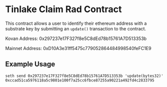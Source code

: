 # Tinlake Claim Rad Contract
This contract allows a user to identify their ethereum address with a substrate key by submitting an `update()` transaction to the contract.

Kovan Address: 0x297237e17F327f8e5C8dEd78b15761A7D513353b

Mainnet Address: 0xD10A3e31ff5475c779052864484998540feFC1E9

## Example Usage

```
seth send 0x297237e17F327f8e5C8dEd78b15761A7D513353b 'update(bytes32)' 0xccad51ca5976118a5c9801e100f7a25cc6fbce87255a90221a492fd4c2833795
```
